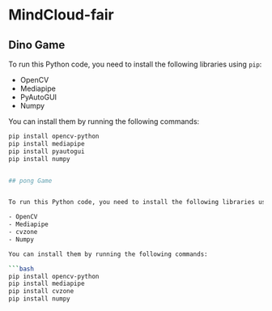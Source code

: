 # MindCloud-fair


## Dino Game


To run this Python code, you need to install the following libraries using `pip`:

- OpenCV
- Mediapipe
- PyAutoGUI
- Numpy

You can install them by running the following commands:

```bash
pip install opencv-python
pip install mediapipe
pip install pyautogui
pip install numpy


## pong Game


To run this Python code, you need to install the following libraries using `pip`:

- OpenCV
- Mediapipe
- cvzone
- Numpy

You can install them by running the following commands:

```bash
pip install opencv-python
pip install mediapipe
pip install cvzone
pip install numpy
